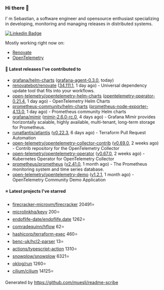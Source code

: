 ### Hi there 👋

I’ m Sebastian, a software engineer and opensource enthusiast specializing in developing, monitoring and managing releases in distributed systems.

[![Linkedin Badge](https://img.shields.io/badge/-LinkedIn-blue?style=flat&logo=Linkedin&logoColor=white&link=https://www.linkedin.com/in/sebastian-poxhofer/)](https://www.linkedin.com/in/sebastian-poxhofer/)

Mostly working right now on:
- [Renovate](https://github.com/renovatebot/renovate)
- [OpenTelemetry](https://github.com/open-telemetry)



#### 🚀 Latest releases I've contributed to

- [grafana/helm-charts](https://github.com/grafana/helm-charts) ([grafana-agent-0.3.0](https://github.com/grafana/helm-charts/releases/tag/grafana-agent-0.3.0), today)
- [renovatebot/renovate](https://github.com/renovatebot/renovate) ([34.111.1](https://github.com/renovatebot/renovate/releases/tag/34.111.1), 1 day ago) - Universal dependency update tool that fits into your workflows.
- [open-telemetry/opentelemetry-helm-charts](https://github.com/open-telemetry/opentelemetry-helm-charts) ([opentelemetry-operator-0.21.4](https://github.com/open-telemetry/opentelemetry-helm-charts/releases/tag/opentelemetry-operator-0.21.4), 1 day ago) - OpenTelemetry Helm Charts
- [prometheus-community/helm-charts](https://github.com/prometheus-community/helm-charts) ([prometheus-node-exporter-4.13.0](https://github.com/prometheus-community/helm-charts/releases/tag/prometheus-node-exporter-4.13.0), 1 day ago) - Prometheus community Helm charts
- [grafana/mimir](https://github.com/grafana/mimir) ([mimir-2.6.0-rc.0](https://github.com/grafana/mimir/releases/tag/mimir-2.6.0-rc.0), 4 days ago) - Grafana Mimir provides horizontally scalable, highly available, multi-tenant, long-term storage for Prometheus.
- [runatlantis/atlantis](https://github.com/runatlantis/atlantis) ([v0.22.3](https://github.com/runatlantis/atlantis/releases/tag/v0.22.3), 6 days ago) - Terraform Pull Request Automation
- [open-telemetry/opentelemetry-collector-contrib](https://github.com/open-telemetry/opentelemetry-collector-contrib) ([v0.69.0](https://github.com/open-telemetry/opentelemetry-collector-contrib/releases/tag/v0.69.0), 2 weeks ago) - Contrib repository for the OpenTelemetry Collector
- [open-telemetry/opentelemetry-operator](https://github.com/open-telemetry/opentelemetry-operator) ([v0.67.0](https://github.com/open-telemetry/opentelemetry-operator/releases/tag/v0.67.0), 2 weeks ago) - Kubernetes Operator for OpenTelemetry Collector
- [prometheus/prometheus](https://github.com/prometheus/prometheus) ([v2.41.0](https://github.com/prometheus/prometheus/releases/tag/v2.41.0), 1 month ago) - The Prometheus monitoring system and time series database.
- [open-telemetry/opentelemetry-demo](https://github.com/open-telemetry/opentelemetry-demo) ([v1.2.1](https://github.com/open-telemetry/opentelemetry-demo/releases/tag/v1.2.1), 1 month ago) - OpenTelemetry Community Demo Application

#### ⭐ Latest projects I've starred

- [firecracker-microvm/firecracker](https://github.com/firecracker-microvm/firecracker) 20491⭐
- [microlinkhq/keyv](https://github.com/microlinkhq/keyv) 200⭐
- [endoflife-date/endoflife.date](https://github.com/endoflife-date/endoflife.date) 1262⭐
- [comradequinn/hflow](https://github.com/comradequinn/hflow) 62⭐
- [hashicorp/terraform-exec](https://github.com/hashicorp/terraform-exec) 460⭐
- [benc-uk/hcl2-parser](https://github.com/benc-uk/hcl2-parser) 13⭐
- [actions/typescript-action](https://github.com/actions/typescript-action) 1310⭐
- [snowplow/snowplow](https://github.com/snowplow/snowplow) 6321⭐
- [oklog/run](https://github.com/oklog/run) 1260⭐
- [cilium/cilium](https://github.com/cilium/cilium) 14125⭐



Generated by https://github.com/muesli/readme-scribe
